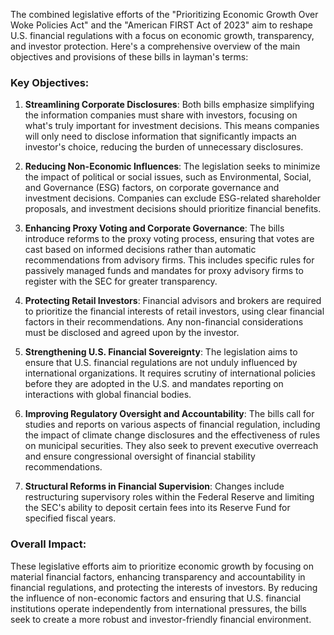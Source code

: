 The combined legislative efforts of the "Prioritizing Economic Growth Over Woke Policies Act" and the "American FIRST Act of 2023" aim to reshape U.S. financial regulations with a focus on economic growth, transparency, and investor protection. Here's a comprehensive overview of the main objectives and provisions of these bills in layman's terms:

### Key Objectives:

1. **Streamlining Corporate Disclosures**: Both bills emphasize simplifying the information companies must share with investors, focusing on what's truly important for investment decisions. This means companies will only need to disclose information that significantly impacts an investor's choice, reducing the burden of unnecessary disclosures.

2. **Reducing Non-Economic Influences**: The legislation seeks to minimize the impact of political or social issues, such as Environmental, Social, and Governance (ESG) factors, on corporate governance and investment decisions. Companies can exclude ESG-related shareholder proposals, and investment decisions should prioritize financial benefits.

3. **Enhancing Proxy Voting and Corporate Governance**: The bills introduce reforms to the proxy voting process, ensuring that votes are cast based on informed decisions rather than automatic recommendations from advisory firms. This includes specific rules for passively managed funds and mandates for proxy advisory firms to register with the SEC for greater transparency.

4. **Protecting Retail Investors**: Financial advisors and brokers are required to prioritize the financial interests of retail investors, using clear financial factors in their recommendations. Any non-financial considerations must be disclosed and agreed upon by the investor.

5. **Strengthening U.S. Financial Sovereignty**: The legislation aims to ensure that U.S. financial regulations are not unduly influenced by international organizations. It requires scrutiny of international policies before they are adopted in the U.S. and mandates reporting on interactions with global financial bodies.

6. **Improving Regulatory Oversight and Accountability**: The bills call for studies and reports on various aspects of financial regulation, including the impact of climate change disclosures and the effectiveness of rules on municipal securities. They also seek to prevent executive overreach and ensure congressional oversight of financial stability recommendations.

7. **Structural Reforms in Financial Supervision**: Changes include restructuring supervisory roles within the Federal Reserve and limiting the SEC's ability to deposit certain fees into its Reserve Fund for specified fiscal years.

### Overall Impact:

These legislative efforts aim to prioritize economic growth by focusing on material financial factors, enhancing transparency and accountability in financial regulations, and protecting the interests of investors. By reducing the influence of non-economic factors and ensuring that U.S. financial institutions operate independently from international pressures, the bills seek to create a more robust and investor-friendly financial environment.